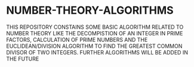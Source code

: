 # NUMBER-THEORY-ALGORITHMS
THIS REPOSITORY CONSTAINS SOME BASIC ALGORITHM RELATED TO NUMBER THEORY LIKE THE DECOMPISTION OF AN INTEGER IN PRIME FACTORS, CALCULATION OF PRIME NUMBERS AND THE EUCLIDEAN/DIVISION ALGORITHM TO FIND THE GREATEST COMMON DIVISOR OF TWO INTEGERS. FURTHER ALGORITHMS WILL BE ADDED IN THE FUTURE

